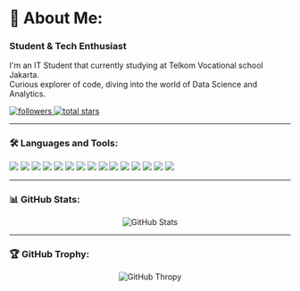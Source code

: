 # 👾 About Me:

<h3>Student & Tech Enthusiast</h3>

<p>
  I'm an IT Student that currently studying at Telkom Vocational school Jakarta. <br> 
  Curious explorer of code, diving into the world of Data Science and Analytics.
</p>

<!-- <p align="center">
  📺 Check out my work on  | 🌱 Currently learning:  | 💬 Ask me about: 
</p> -->

<p>
  <a href="https://github.com/Frzeewp">
    <img alt="followers" title="Follow me on Github" src="https://img.shields.io/github/followers/Frzeewp?color=236ad3&style=for-the-badge&logo=github&label=Follow"/>
  </a>
  <a href="https://github.com/Frzeewp?tab=repositories">
    <img alt="total stars" title="Total stars on GitHub" src="https://img.shields.io/github/stars/Frzeewp?color=eb1c25&style=for-the-badge&logo=github&label=Stars"/>
  </a>
</p>

---

### 🛠 Languages and Tools:

<p align="left">
<img src="https://img.shields.io/badge/Java-ED8B00?style=for-the-badge&logo=java&logoColor=white"/>
<img src="https://img.shields.io/badge/Netbeans-1B6AC6?style=for-the-badge&logo=apache-netbeans-ide&logoColor=white"/>
<img src="https://img.shields.io/badge/JavaScript-F7DF1E?style=for-the-badge&logo=javascript&logoColor=black"/>
<img src="https://img.shields.io/badge/Python-3776AB?style=for-the-badge&logo=python&logoColor=white"/>
<img src="https://img.shields.io/badge/HTML5-E34F26?style=for-the-badge&logo=html5&logoColor=white"/>
<img src="https://img.shields.io/badge/CSS3-1572B6?style=for-the-badge&logo=css3&logoColor=white"/>
<img src="https://img.shields.io/badge/Tailwind_CSS-38B2AC?style=for-the-badge&logo=tailwind-css&logoColor=white"/>
<img src="https://img.shields.io/badge/PHP-777BB4?style=for-the-badge&logo=php&logoColor=white"/>
<img src="https://img.shields.io/badge/Laravel-FF2D20?style=for-the-badge&logo=laravel&logoColor=white"/>
<img src="https://img.shields.io/badge/Laragon-0E83CD?style=for-the-badge&logo=laragon&logoColor=white"/>
<img src="https://img.shields.io/badge/Dart-0175C2?style=for-the-badge&logo=dart&logoColor=white"/>
<img src="https://img.shields.io/badge/MySQL-4479A1?style=for-the-badge&logo=mysql&logoColor=white"/>
<img src="https://img.shields.io/badge/SQLite-003B57?style=for-the-badge&logo=sqlite&logoColor=white"/>
<img src="https://img.shields.io/badge/Figma-F24E1E?style=for-the-badge&logo=figma&logoColor=white"/>
<img src="https://img.shields.io/badge/Adobe%20Photoshop-31A8FF?style=for-the-badge&logo=adobe-photoshop&logoColor=white"/>
</p>

---

### 📊 GitHub Stats:

<p align="center">
  <img src="https://github-readme-stats.vercel.app/api?username=Frzeewp&show_icons=true&theme=radical" alt="GitHub Stats"/>
  <!-- <img src="https://github-readme-stats.vercel.app/api/top-langs?username=Frzeewp&show_icons=true&locale=en&theme=radical" alt="Frzeewp" /> -->
</p>

---

### 🏆 GitHub Trophy:

<p align="center">
  <img src="https://github-profile-trophy.vercel.app/api?username=Frzeewp&show_icons=true&theme=radical" alt="GitHub Thropy"/>
</p>

<!-- ### 🚀 Current Projects:

- [Project 1](link): Brief description
- [Project 2](link): Brief description -->

